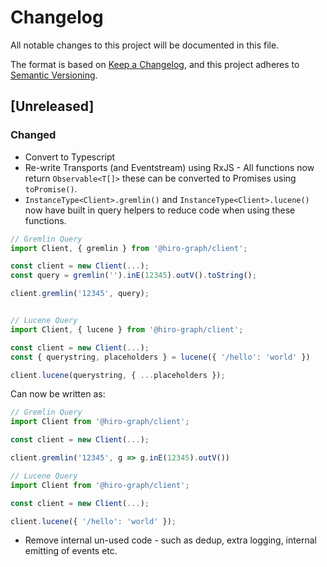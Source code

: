# Changelog
All notable changes to this project will be documented in this file.

The format is based on [Keep a Changelog](https://keepachangelog.com/en/1.0.0/),
and this project adheres to [Semantic Versioning](https://semver.org/spec/v2.0.0.html).

## [Unreleased]

### Changed
* Convert to Typescript
* Re-write Transports (and Eventstream) using RxJS - All functions now return `Observable<T[]>` these can be converted to Promises using `toPromise()`.
* `InstanceType<Client>.gremlin()` and `InstanceType<Client>.lucene()` now have built in query helpers to reduce code when using these functions.

```ts
// Gremlin Query
import Client, { gremlin } from '@hiro-graph/client';

const client = new Client(...);
const query = gremlin('').inE(12345).outV().toString();

client.gremlin('12345', query);


// Lucene Query
import Client, { lucene } from '@hiro-graph/client';

const client = new Client(...);
const { querystring, placeholders } = lucene({ '/hello': 'world' })

client.lucene(querystring, { ...placeholders });
```

Can now be written as:

```ts
// Gremlin Query
import Client from '@hiro-graph/client';

const client = new Client(...);

client.gremlin('12345', g => g.inE(12345).outV())

// Lucene Query
import Client from '@hiro-graph/client';

const client = new Client(...);

client.lucene({ '/hello': 'world' });
```

* Remove internal un-used code - such as dedup, extra logging, internal emitting of events etc.
